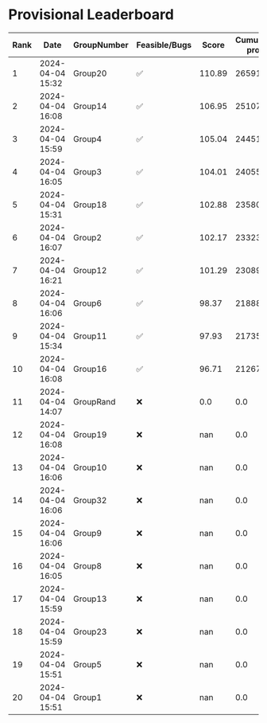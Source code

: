 # Provisional Leaderboard
| Rank | Date | GroupNumber | Feasible/Bugs | Score | Cumulative profit | Runtime |
| ------ | ------------ | ------------------- |-------------| ------- | ------- | ------- |
| 1 | 2024-04-04 15:32 | Group20 | ✅ | 110.89 | 265913.71 | 65.29s |
| 2 | 2024-04-04 16:08 | Group14 | ✅ | 106.95 | 251072.91 | 20.04s |
| 3 | 2024-04-04 15:59 | Group4 | ✅ | 105.04 | 244518.55 | 450.76s |
| 4 | 2024-04-04 16:05 | Group3 | ✅ | 104.01 | 240558.72 | 380.29s |
| 5 | 2024-04-04 15:31 | Group18 | ✅ | 102.88 | 235806.0 | 1.47s |
| 6 | 2024-04-04 16:07 | Group2 | ✅ | 102.17 | 233239.08 | 62.12s |
| 7 | 2024-04-04 16:21 | Group12 | ✅ | 101.29 | 230893.2 | 767.09s |
| 8 | 2024-04-04 16:06 | Group6 | ✅ | 98.37 | 218880.98 | 0.48s |
| 9 | 2024-04-04 15:34 | Group11 | ✅ | 97.93 | 217356.89 | 86.69s |
| 10 | 2024-04-04 16:08 | Group16 | ✅ | 96.71 | 212677.45 | 1.28s |
| 11 | 2024-04-04 14:07 | GroupRand | ❌ | 0.0 | 0.0 | 0.0s |
| 12 | 2024-04-04 16:08 | Group19 | ❌ | nan | 0.0 | 6.22s |
| 13 | 2024-04-04 16:06 | Group10 | ❌ | nan | 0.0 | 1.15s |
| 14 | 2024-04-04 16:06 | Group32 | ❌ | nan | 0.0 | 2.82s |
| 15 | 2024-04-04 16:06 | Group9 | ❌ | nan | 0.0 | 65.32s |
| 16 | 2024-04-04 16:05 | Group8 | ❌ | nan | 0.0 | 1.35s |
| 17 | 2024-04-04 15:59 | Group13 | ❌ | nan | 0.0 | 1.65s |
| 18 | 2024-04-04 15:59 | Group23 | ❌ | nan | 0.0 | 1.24s |
| 19 | 2024-04-04 15:51 | Group5 | ❌ | nan | 0.0 | 2.12s |
| 20 | 2024-04-04 15:51 | Group1 | ❌ | nan | 0.0 | 1.35s |


